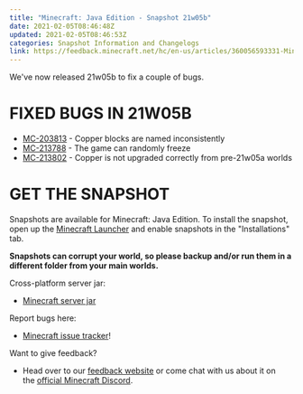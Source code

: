 ```yaml
---
title: "Minecraft: Java Edition - Snapshot 21w05b"
date: 2021-02-05T08:46:48Z
updated: 2021-02-05T08:46:53Z
categories: Snapshot Information and Changelogs
link: https://feedback.minecraft.net/hc/en-us/articles/360056593331-Minecraft-Java-Edition-Snapshot-21w05b
---
```


We've now released 21w05b to fix a couple of bugs.

# FIXED BUGS IN 21W05B

- [MC-203813](https://bugs.mojang.com/browse/MC-203813) - Copper blocks are named inconsistently
- [MC-213788](https://bugs.mojang.com/browse/MC-213788) - The game can randomly freeze
- [MC-213802](https://bugs.mojang.com/browse/MC-213802) - Copper is not upgraded correctly from pre-21w05a worlds

# GET THE SNAPSHOT

Snapshots are available for Minecraft: Java Edition. To install the snapshot, open up the [Minecraft Launcher](https://www.minecraft.net/download.html) and enable snapshots in the "Installations" tab.

**Snapshots can corrupt your world, so please backup and/or run them in a different folder from your main worlds.**

Cross-platform server jar:

- [Minecraft server jar](https://launcher.mojang.com/v1/objects/f92547a92214ab71a58834e7453ab29a6ab2d192/server.jar)

Report bugs here:

- [Minecraft issue tracker](https://bugs.mojang.com/browse/MC)!

Want to give feedback?

- Head over to our [feedback website](https://aka.ms/CavesCliffsFeedback?ref=minecraftnet) or come chat with us about it on the [official Minecraft Discord](https://discordapp.com/invite/minecraft).
